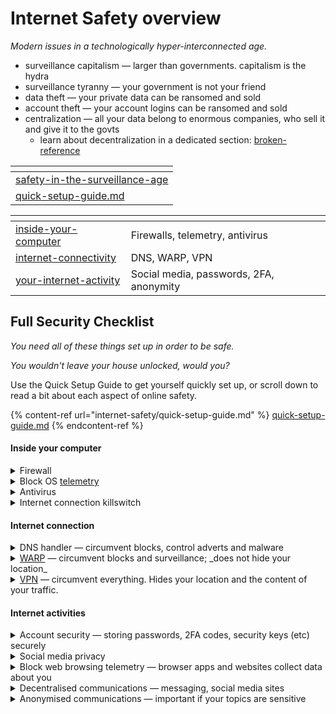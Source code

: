 # Internet Safety overview

_Modern issues in a technologically hyper-interconnected age._

* surveillance capitalism — larger than governments. capitalism is the hydra
* surveillance tyranny — your government is not your friend
* data theft — your private data can be ransomed and sold
* account theft — your account logins can be ransomed and sold
* centralization — all your data belong to enormous companies, who sell it and give it to the govts
  * learn about decentralization in a dedicated section: [broken-reference](internet-safety/broken-reference/ "mention")

<table data-card-size="large" data-view="cards"><thead><tr><th data-card-target data-type="content-ref"></th></tr></thead><tbody><tr><td><a href="internet-safety/safety-in-the-surveillance-age/">safety-in-the-surveillance-age</a></td></tr><tr><td><a href="internet-safety/quick-setup-guide.md">quick-setup-guide.md</a></td></tr></tbody></table>

<table data-view="cards"><thead><tr><th data-card-target data-type="content-ref"></th><th></th></tr></thead><tbody><tr><td><a href="internet-safety/inside-your-computer/">inside-your-computer</a></td><td>Firewalls, telemetry, antivirus</td></tr><tr><td><a href="internet-safety/internet-connectivity/">internet-connectivity</a></td><td>DNS, WARP, VPN</td></tr><tr><td><a href="internet-safety/your-internet-activity/">your-internet-activity</a></td><td>Social media, passwords, 2FA, anonymity</td></tr></tbody></table>

## Full Security Checklist

_You need all of these things set up in order to be safe._

_You wouldn't leave your house unlocked, would you?_

Use the Quick Setup Guide to get yourself quickly set up, or scroll down to read a bit about each aspect of online safety.

{% content-ref url="internet-safety/quick-setup-guide.md" %}
[quick-setup-guide.md](internet-safety/quick-setup-guide.md)
{% endcontent-ref %}

#### Inside your computer

<details>

<summary>Firewall</summary>

_Learn more details on 🔗📄_ [firewalls.md](internet-safety/inside-your-computer/firewalls.md "mention")

* SimpleWall — [github](https://github.com/henrypp/simplewall)
* Binisoft MalwareBytes firewall — [homepage](https://www.binisoft.org/wfc)
* NextDNS — [homepage](https://nextdns.io/) — actually this is a configurable DNS service, so can be used like a firewall

</details>

<details>

<summary>Block OS <a data-footnote-ref href="#user-content-fn-1">telemetry</a></summary>

something in another

</details>

<details>

<summary>Antivirus</summary>

You must not rely solely on _one_ antivirus application; nor should you rely entirely upon antivirus software to protect you.

_Learn more details on_ 📄[antivirus-apps.md](internet-safety/inside-your-computer/antivirus-apps.md "mention")

* Kaspersky Antivirus — you can get a free 30-day trial with each new account. You can make unlimited new accounts by using email aliases.
* Windows Security isn't too bad these days, it finds most malicious code. You should still use Kaspersky occasionally, and especially if you are suspicious.
* MalwareBytes seems to be good too. Check it out.

</details>

<details>

<summary>Internet connection killswitch</summary>

Kill your internet connection immediately in case something goes wrong

</details>

#### Internet connection

<details>

<summary>DNS handler — circumvent blocks, control adverts and malware</summary>

circumvent blocks, control adverts and malware

</details>

<details>

<summary><a data-footnote-ref href="#user-content-fn-2">WARP</a> — circumvent blocks and surveillance; _does not hide your location_</summary>

Circumvent blocks and surveillance. _WARP does NOT hide your location._

</details>

<details>

<summary><a data-footnote-ref href="#user-content-fn-3">VPN</a> — circumvent everything. Hides your location and the content of your traffic.</summary>

Circumvent everything. _A VPN hides your location and the content of your traffic._

</details>

#### Internet activities

<details>

<summary>Account security — storing passwords, 2FA codes, security keys (etc) securely</summary>

Storing passwords, 2FA codes, security keys (etc) securely.

</details>

<details>

<summary>Social media privacy</summary>

something in another

</details>

<details>

<summary>Block web browsing telemetry — browser apps and websites collect data about you</summary>

something in another

</details>

<details>

<summary>Decentralised communications — messaging, social media sites</summary>

something in another

</details>

<details>

<summary>Anonymised communications — important if your topics are sensitive</summary>

Sometimes there are things that you need to talk about online which you don't want tied to you.

</details>

[^1]: Measurements of you and your computer usage, that a company collects in order to build a profile of you and your activities, for them to **a)** sell to advertising agencies, and to **b)** measure human behaviour and build a hyper model of humanity, thus reducing us to a fully-predictable set of behaviours.

[^2]: A service by CloudFlare.

    **NOTE THAT THIS IS SIMILAR TO A VPN BUT IT IS&#x20;**_**NOT**_**&#x20;A VPN**.

    WARP hides the contents of your messages (a bit) but does not hide your location.

    **USE A VPN IF YOU NEED TO ACTUALLY HIDE YOUR INTERNET TRAFFIC**.

[^3]: Virtual Private Network. _Paid_ VPNs are secure; they hide your location _and_ the contents of your internet traffic.
